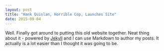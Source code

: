 ```yaml
---
layout: post
title: "Hank Quinlan, Horrible Cop, Launches Site"
date: 2015-09-04
---
```


Well. Finally got around to putting this old website together. Neat thing about it - powered by [Jekyll](http://jekyllrb.com) and I can use Markdown to author my posts. It actually is a lot easier than I thought it was going to be.
